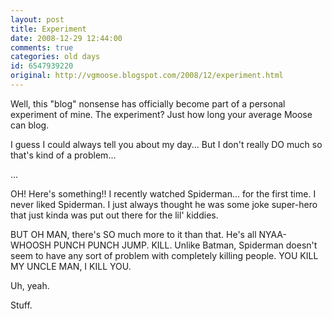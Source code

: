 ```yaml
---
layout: post
title: Experiment
date: 2008-12-29 12:44:00
comments: true
categories: old days
id: 6547939220
original: http://vgmoose.blogspot.com/2008/12/experiment.html
---
```


Well, this "blog" nonsense has officially become part of a personal experiment of mine. The experiment? Just how long your average Moose can blog.

I guess I could always tell you about my day... But I don't really DO much so that's kind of a problem...

...

OH! Here's something!! I recently watched Spiderman... for the first time. I never liked Spiderman. I just always thought he was some joke super-hero that just kinda was put out there for the lil' kiddies.

BUT OH MAN, there's SO much more to it than that. He's all NYAA-WHOOSH PUNCH PUNCH JUMP. KILL. Unlike Batman, Spiderman doesn't seem to have any sort of problem with completely killing people. YOU KILL MY UNCLE MAN, I KILL YOU.

Uh, yeah.

Stuff.